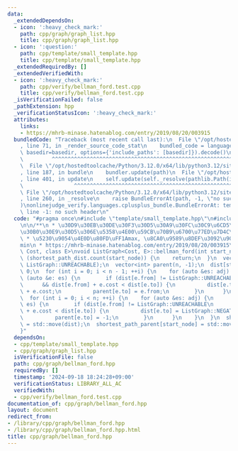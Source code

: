 ```yaml
---
data:
  _extendedDependsOn:
  - icon: ':heavy_check_mark:'
    path: cpp/graph/graph_list.hpp
    title: cpp/graph/graph_list.hpp
  - icon: ':question:'
    path: cpp/template/small_template.hpp
    title: cpp/template/small_template.hpp
  _extendedRequiredBy: []
  _extendedVerifiedWith:
  - icon: ':heavy_check_mark:'
    path: cpp/verify/bellman_ford.test.cpp
    title: cpp/verify/bellman_ford.test.cpp
  _isVerificationFailed: false
  _pathExtension: hpp
  _verificationStatusIcon: ':heavy_check_mark:'
  attributes:
    links:
    - https://mhrb-minase.hatenablog.com/entry/2019/08/20/003915
  bundledCode: "Traceback (most recent call last):\n  File \"/opt/hostedtoolcache/Python/3.12.0/x64/lib/python3.12/site-packages/onlinejudge_verify/documentation/build.py\"\
    , line 71, in _render_source_code_stat\n    bundled_code = language.bundle(stat.path,\
    \ basedir=basedir, options={'include_paths': [basedir]}).decode()\n          \
    \         ^^^^^^^^^^^^^^^^^^^^^^^^^^^^^^^^^^^^^^^^^^^^^^^^^^^^^^^^^^^^^^^^^^^^^^^^^^^^^^^^^\n\
    \  File \"/opt/hostedtoolcache/Python/3.12.0/x64/lib/python3.12/site-packages/onlinejudge_verify/languages/cplusplus.py\"\
    , line 187, in bundle\n    bundler.update(path)\n  File \"/opt/hostedtoolcache/Python/3.12.0/x64/lib/python3.12/site-packages/onlinejudge_verify/languages/cplusplus_bundle.py\"\
    , line 401, in update\n    self.update(self._resolve(pathlib.Path(included), included_from=path))\n\
    \                ^^^^^^^^^^^^^^^^^^^^^^^^^^^^^^^^^^^^^^^^^^^^^^^^^^^^^^^^^\n \
    \ File \"/opt/hostedtoolcache/Python/3.12.0/x64/lib/python3.12/site-packages/onlinejudge_verify/languages/cplusplus_bundle.py\"\
    , line 260, in _resolve\n    raise BundleErrorAt(path, -1, \"no such header\"\
    )\nonlinejudge_verify.languages.cplusplus_bundle.BundleErrorAt: template/small_template.hpp:\
    \ line -1: no such header\n"
  code: "#pragma once\n#include \"template/small_template.hpp\"\n#include \"graph/graph_list.hpp\"\
    \n\n/**\n * \u30D9\u30EB\u30DE\u30F3\u30D5\u30A9\u30FC\u30C9\u6CD5\n * \u6709\u5411\
    \u30B0\u30E9\u30D5\u306E\u5358\u4E00\u59CB\u70B9\u6700\u77ED\u7D4C\u8DEF O(EV)\n\
    \ * \u5230\u9054\u4E0D\u80FD\uFF1Amax, \u8CA0\u9589\u8DEF\u3092\u901A\u308B\uFF1A\
    min\n * https://mhrb-minase.hatenablog.com/entry/2019/08/20/003915\n */\ntemplate<class\
    \ Cost, class E>\nvoid ListGraph<Cost, E>::bellman_ford(int start_node) {\n  if\
    \ (shortest_path_dist.count(start_node)) {\n    return;\n  }\n  vector<Cost> dist(n,\
    \ ListGraph::UNREACHABLE);\n  vector<int> parent(n, -1);\n  dist[start_node] =\
    \ 0;\n  for (int i = 0; i < n - 1; ++i) {\n    for (auto &es: adj) {\n      for\
    \ (auto &e: es) {\n        if (dist[e.from] != ListGraph::UNREACHABLE\n      \
    \      && dist[e.from] + e.cost < dist[e.to]) {\n          dist[e.to] = dist[e.from]\
    \ + e.cost;\n          parent[e.to] = e.from;\n        }\n      }\n    }\n  }\n\
    \  for (int i = 0; i < n; ++i) {\n    for (auto &es: adj) {\n      for (auto &e:\
    \ es) {\n        if (dist[e.from] != ListGraph::UNREACHABLE\n            && dist[e.from]\
    \ + e.cost < dist[e.to]) {\n          dist[e.to] = ListGraph::NEGATIVE_CYCLE;\n\
    \          parent[e.to] = -1;\n        }\n      }\n    }\n  }\n  shortest_path_dist[start_node]\
    \ = std::move(dist);\n  shortest_path_parent[start_node] = std::move(parent);\n\
    }"
  dependsOn:
  - cpp/template/small_template.hpp
  - cpp/graph/graph_list.hpp
  isVerificationFile: false
  path: cpp/graph/bellman_ford.hpp
  requiredBy: []
  timestamp: '2024-09-18 18:24:28+09:00'
  verificationStatus: LIBRARY_ALL_AC
  verifiedWith:
  - cpp/verify/bellman_ford.test.cpp
documentation_of: cpp/graph/bellman_ford.hpp
layout: document
redirect_from:
- /library/cpp/graph/bellman_ford.hpp
- /library/cpp/graph/bellman_ford.hpp.html
title: cpp/graph/bellman_ford.hpp
---
```


